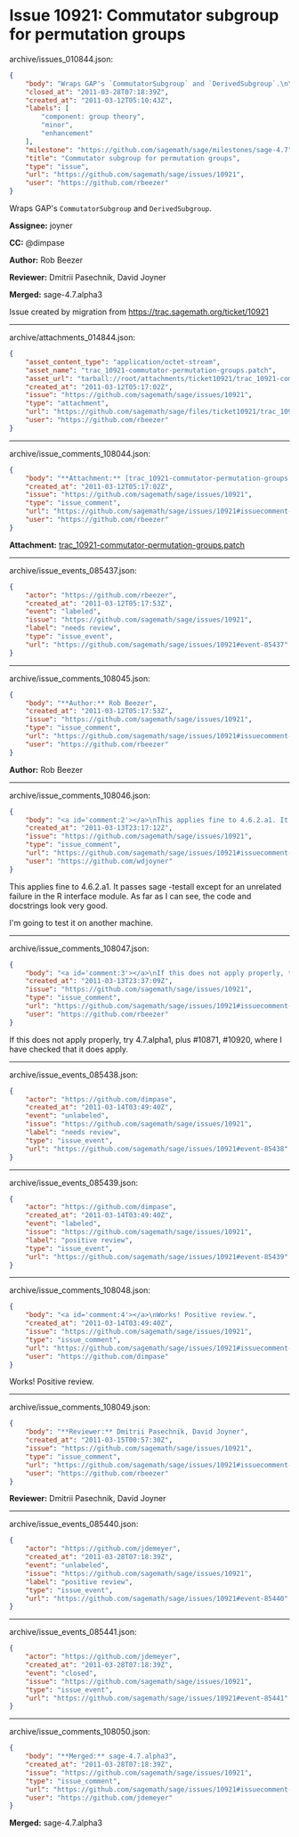 # Issue 10921: Commutator subgroup for permutation groups

archive/issues_010844.json:
```json
{
    "body": "Wraps GAP's `CommutatorSubgroup` and `DerivedSubgroup`.\n\n**Assignee:** joyner\n\n**CC:**  @dimpase\n\n**Author:** Rob Beezer\n\n**Reviewer:** Dmitrii Pasechnik, David Joyner\n\n**Merged:** sage-4.7.alpha3\n\nIssue created by migration from https://trac.sagemath.org/ticket/10921\n\n",
    "closed_at": "2011-03-28T07:18:39Z",
    "created_at": "2011-03-12T05:10:43Z",
    "labels": [
        "component: group theory",
        "minor",
        "enhancement"
    ],
    "milestone": "https://github.com/sagemath/sage/milestones/sage-4.7",
    "title": "Commutator subgroup for permutation groups",
    "type": "issue",
    "url": "https://github.com/sagemath/sage/issues/10921",
    "user": "https://github.com/rbeezer"
}
```
Wraps GAP's `CommutatorSubgroup` and `DerivedSubgroup`.

**Assignee:** joyner

**CC:**  @dimpase

**Author:** Rob Beezer

**Reviewer:** Dmitrii Pasechnik, David Joyner

**Merged:** sage-4.7.alpha3

Issue created by migration from https://trac.sagemath.org/ticket/10921





---

archive/attachments_014844.json:
```json
{
    "asset_content_type": "application/octet-stream",
    "asset_name": "trac_10921-commutator-permutation-groups.patch",
    "asset_url": "tarball://root/attachments/ticket10921/trac_10921-commutator-permutation-groups.patch",
    "created_at": "2011-03-12T05:17:02Z",
    "issue": "https://github.com/sagemath/sage/issues/10921",
    "type": "attachment",
    "url": "https://github.com/sagemath/sage/files/ticket10921/trac_10921-commutator-permutation-groups.patch",
    "user": "https://github.com/rbeezer"
}
```



---

archive/issue_comments_108044.json:
```json
{
    "body": "**Attachment:** [trac_10921-commutator-permutation-groups.patch](https://github.com/sagemath/sage/files/ticket10921/trac_10921-commutator-permutation-groups.patch)",
    "created_at": "2011-03-12T05:17:02Z",
    "issue": "https://github.com/sagemath/sage/issues/10921",
    "type": "issue_comment",
    "url": "https://github.com/sagemath/sage/issues/10921#issuecomment-108044",
    "user": "https://github.com/rbeezer"
}
```

**Attachment:** [trac_10921-commutator-permutation-groups.patch](https://github.com/sagemath/sage/files/ticket10921/trac_10921-commutator-permutation-groups.patch)



---

archive/issue_events_085437.json:
```json
{
    "actor": "https://github.com/rbeezer",
    "created_at": "2011-03-12T05:17:53Z",
    "event": "labeled",
    "issue": "https://github.com/sagemath/sage/issues/10921",
    "label": "needs review",
    "type": "issue_event",
    "url": "https://github.com/sagemath/sage/issues/10921#event-85437"
}
```



---

archive/issue_comments_108045.json:
```json
{
    "body": "**Author:** Rob Beezer",
    "created_at": "2011-03-12T05:17:53Z",
    "issue": "https://github.com/sagemath/sage/issues/10921",
    "type": "issue_comment",
    "url": "https://github.com/sagemath/sage/issues/10921#issuecomment-108045",
    "user": "https://github.com/rbeezer"
}
```

**Author:** Rob Beezer



---

archive/issue_comments_108046.json:
```json
{
    "body": "<a id='comment:2'></a>\nThis applies fine to 4.6.2.a1. It passes sage -testall except for an unrelated failure in the R interface module. As far as I can see, the code and docstrings look very good.\n\nI'm going to test it on another machine.",
    "created_at": "2011-03-13T23:17:12Z",
    "issue": "https://github.com/sagemath/sage/issues/10921",
    "type": "issue_comment",
    "url": "https://github.com/sagemath/sage/issues/10921#issuecomment-108046",
    "user": "https://github.com/wdjoyner"
}
```

<a id='comment:2'></a>
This applies fine to 4.6.2.a1. It passes sage -testall except for an unrelated failure in the R interface module. As far as I can see, the code and docstrings look very good.

I'm going to test it on another machine.



---

archive/issue_comments_108047.json:
```json
{
    "body": "<a id='comment:3'></a>\nIf this does not apply properly, try 4.7.alpha1, plus #10871, #10920, where I have checked that it does apply.",
    "created_at": "2011-03-13T23:37:09Z",
    "issue": "https://github.com/sagemath/sage/issues/10921",
    "type": "issue_comment",
    "url": "https://github.com/sagemath/sage/issues/10921#issuecomment-108047",
    "user": "https://github.com/rbeezer"
}
```

<a id='comment:3'></a>
If this does not apply properly, try 4.7.alpha1, plus #10871, #10920, where I have checked that it does apply.



---

archive/issue_events_085438.json:
```json
{
    "actor": "https://github.com/dimpase",
    "created_at": "2011-03-14T03:49:40Z",
    "event": "unlabeled",
    "issue": "https://github.com/sagemath/sage/issues/10921",
    "label": "needs review",
    "type": "issue_event",
    "url": "https://github.com/sagemath/sage/issues/10921#event-85438"
}
```



---

archive/issue_events_085439.json:
```json
{
    "actor": "https://github.com/dimpase",
    "created_at": "2011-03-14T03:49:40Z",
    "event": "labeled",
    "issue": "https://github.com/sagemath/sage/issues/10921",
    "label": "positive review",
    "type": "issue_event",
    "url": "https://github.com/sagemath/sage/issues/10921#event-85439"
}
```



---

archive/issue_comments_108048.json:
```json
{
    "body": "<a id='comment:4'></a>\nWorks! Positive review.",
    "created_at": "2011-03-14T03:49:40Z",
    "issue": "https://github.com/sagemath/sage/issues/10921",
    "type": "issue_comment",
    "url": "https://github.com/sagemath/sage/issues/10921#issuecomment-108048",
    "user": "https://github.com/dimpase"
}
```

<a id='comment:4'></a>
Works! Positive review.



---

archive/issue_comments_108049.json:
```json
{
    "body": "**Reviewer:** Dmitrii Pasechnik, David Joyner",
    "created_at": "2011-03-15T00:57:30Z",
    "issue": "https://github.com/sagemath/sage/issues/10921",
    "type": "issue_comment",
    "url": "https://github.com/sagemath/sage/issues/10921#issuecomment-108049",
    "user": "https://github.com/rbeezer"
}
```

**Reviewer:** Dmitrii Pasechnik, David Joyner



---

archive/issue_events_085440.json:
```json
{
    "actor": "https://github.com/jdemeyer",
    "created_at": "2011-03-28T07:18:39Z",
    "event": "unlabeled",
    "issue": "https://github.com/sagemath/sage/issues/10921",
    "label": "positive review",
    "type": "issue_event",
    "url": "https://github.com/sagemath/sage/issues/10921#event-85440"
}
```



---

archive/issue_events_085441.json:
```json
{
    "actor": "https://github.com/jdemeyer",
    "created_at": "2011-03-28T07:18:39Z",
    "event": "closed",
    "issue": "https://github.com/sagemath/sage/issues/10921",
    "type": "issue_event",
    "url": "https://github.com/sagemath/sage/issues/10921#event-85441"
}
```



---

archive/issue_comments_108050.json:
```json
{
    "body": "**Merged:** sage-4.7.alpha3",
    "created_at": "2011-03-28T07:18:39Z",
    "issue": "https://github.com/sagemath/sage/issues/10921",
    "type": "issue_comment",
    "url": "https://github.com/sagemath/sage/issues/10921#issuecomment-108050",
    "user": "https://github.com/jdemeyer"
}
```

**Merged:** sage-4.7.alpha3
